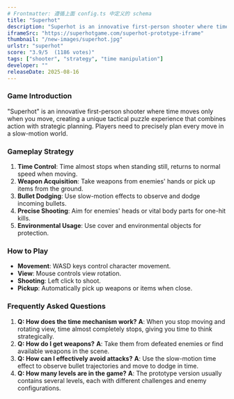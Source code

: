```yaml
---
# Frontmatter: 遵循上面 config.ts 中定义的 schema
title: "Superhot"
description: "Superhot is an innovative first-person shooter where time moves only when you move, creating a unique tactical puzzle experience that combines action with strategic planning."
iframeSrc: "https://superhotgame.com/superhot-prototype-iframe"
thumbnail: "/new-images/superhot.jpg"
urlstr: "superhot"
score: "3.9/5  (1186 votes)"
tags: ["shooter", "strategy", "time manipulation"]
developer: ""
releaseDate: 2025-08-16
---
```




### Game Introduction

"Superhot" is an innovative first-person shooter where time moves only when you move, creating a unique tactical puzzle experience that combines action with strategic planning. Players need to precisely plan every move in a slow-motion world.

### Gameplay Strategy

1.  **Time Control**: Time almost stops when standing still, returns to normal speed when moving.
2.  **Weapon Acquisition**: Take weapons from enemies' hands or pick up items from the ground.
3.  **Bullet Dodging**: Use slow-motion effects to observe and dodge incoming bullets.
4.  **Precise Shooting**: Aim for enemies' heads or vital body parts for one-hit kills.
5.  **Environmental Usage**: Use cover and environmental objects for protection.

### How to Play

*   **Movement**: WASD keys control character movement.
*   **View**: Mouse controls view rotation.
*   **Shooting**: Left click to shoot.
*   **Pickup**: Automatically pick up weapons or items when close.

### Frequently Asked Questions

1.  **Q: How does the time mechanism work?**
    **A**: When you stop moving and rotating view, time almost completely stops, giving you time to think strategically.
2.  **Q: How do I get weapons?**
    **A**: Take them from defeated enemies or find available weapons in the scene.
3.  **Q: How can I effectively avoid attacks?**
    **A**: Use the slow-motion time effect to observe bullet trajectories and move to dodge in time.
4.  **Q: How many levels are in the game?**
    **A**: The prototype version usually contains several levels, each with different challenges and enemy configurations.